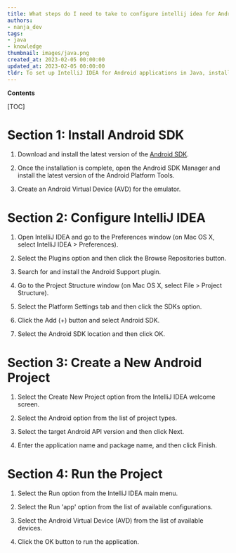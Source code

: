 ```yaml
---
title: What steps do I need to take to configure intellij idea for Android development?
authors:
- nanja_dev
tags:
- java
- knowledge
thumbnail: images/java.png
created_at: 2023-02-05 00:00:00
updated_at: 2023-02-05 00:00:00
tldr: To set up IntelliJ IDEA for Android applications in Java, install the Android SDK and create a new project with the Android template.
---
```


**Contents**

[TOC]

# Section 1: Install Android SDK

1. Download and install the latest version of the [Android SDK](https://developer.android.com/studio).

2. Once the installation is complete, open the Android SDK Manager and install the latest version of the Android Platform Tools.

3. Create an Android Virtual Device (AVD) for the emulator.

# Section 2: Configure IntelliJ IDEA

1. Open IntelliJ IDEA and go to the Preferences window (on Mac OS X, select IntelliJ IDEA > Preferences).

2. Select the Plugins option and then click the Browse Repositories button.

3. Search for and install the Android Support plugin.

4. Go to the Project Structure window (on Mac OS X, select File > Project Structure).

5. Select the Platform Settings tab and then click the SDKs option.

6. Click the Add (+) button and select Android SDK.

7. Select the Android SDK location and then click OK.

# Section 3: Create a New Android Project

1. Select the Create New Project option from the IntelliJ IDEA welcome screen.

2. Select the Android option from the list of project types.

3. Select the target Android API version and then click Next.

4. Enter the application name and package name, and then click Finish.

# Section 4: Run the Project

1. Select the Run option from the IntelliJ IDEA main menu.

2. Select the Run 'app' option from the list of available configurations.

3. Select the Android Virtual Device (AVD) from the list of available devices.

4. Click the OK button to run the application.
